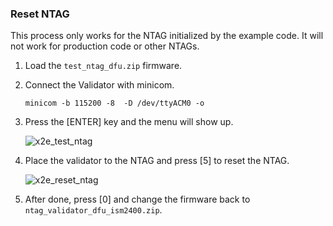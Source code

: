 ### Reset NTAG

This process only works for the NTAG initialized by the example code. It will not work for production code or other NTAGs.

1. Load the `test_ntag_dfu.zip` firmware.

2. Connect the Validator with minicom.

   ```
   minicom -b 115200 -8  -D /dev/ttyACM0 -o
   ```

3. Press the [ENTER] key and the menu will show up.

   ![x2e_test_ntag](/media/ian_lee/MxWorking2022/MatchX/iso/github_MXCzkEVM/Moonchain-NTAG-Validator/assets/x2e_test_ntag.png)

4. Place the validator to the NTAG and press [5] to reset the NTAG.

   ![x2e_reset_ntag](/media/ian_lee/MxWorking2022/MatchX/iso/github_MXCzkEVM/Moonchain-NTAG-Validator/assets/x2e_reset_ntag.png)

5. After done, press [0] and change the firmware back to `ntag_validator_dfu_ism2400.zip`.

